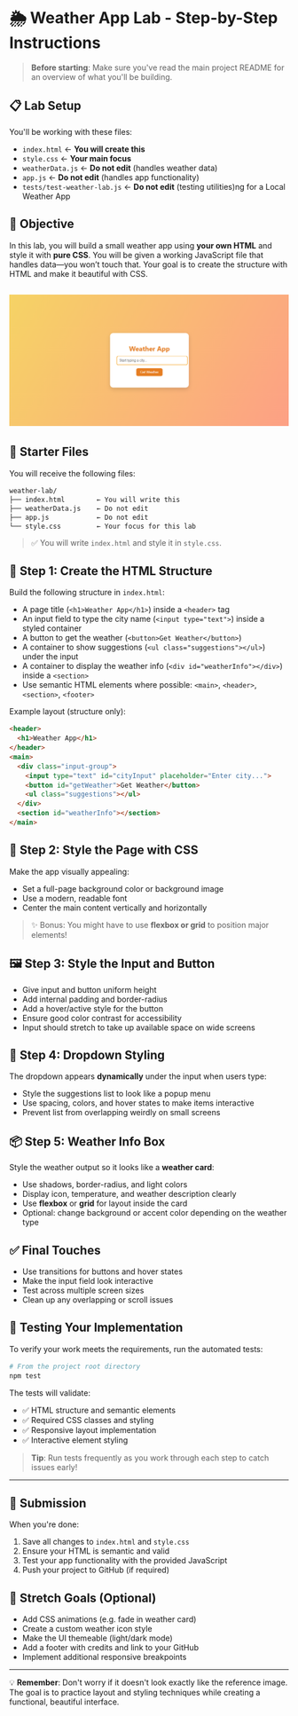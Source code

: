 # 🌦️ Weather App Lab - Step-by-Step Instructions

> **Before starting**: Make sure you've read the main project README for an overview of what you'll be building.

## 📋 Lab Setup

You'll be working with these files:
- `index.html` ← **You will create this**
- `style.css` ← **Your main focus**
- `weatherData.js` ← **Do not edit** (handles weather data)
- `app.js` ← **Do not edit** (handles app functionality)
- `tests/test-weather-lab.js` ← **Do not edit** (testing utilities)ng for a Local Weather App

## 🎯 Objective
In this lab, you will build a small weather app using **your own HTML** and style it with **pure CSS**. You will be given a working JavaScript file that handles data—you won’t touch that. Your goal is to create the structure with HTML and make it beautiful with CSS.

![Weather app home](./assets/Weatherapp_01.PNG)
---

## 📁 Starter Files
You will receive the following files:

```
weather-lab/
├── index.html        ← You will write this
├── weatherData.js    ← Do not edit
├── app.js            ← Do not edit
└── style.css         ← Your focus for this lab
```

> ✅ You will write `index.html` and style it in `style.css`.

## 🧱 Step 1: Create the HTML Structure

Build the following structure in `index.html`:

- A page title (`<h1>Weather App</h1>`) inside a `<header>` tag
- An input field to type the city name (`<input type="text">`) inside a styled container
- A button to get the weather (`<button>Get Weather</button>`)
- A container to show suggestions (`<ul class="suggestions"></ul>`) under the input
- A container to display the weather info (`<div id="weatherInfo"></div>`) inside a `<section>`
- Use semantic HTML elements where possible: `<main>`, `<header>`, `<section>`, `<footer>`

Example layout (structure only):
```html
<header>
  <h1>Weather App</h1>
</header>
<main>
  <div class="input-group">
    <input type="text" id="cityInput" placeholder="Enter city...">
    <button id="getWeather">Get Weather</button>
    <ul class="suggestions"></ul>
  </div>
  <section id="weatherInfo"></section>
</main>
```

## 🎨 Step 2: Style the Page with CSS

Make the app visually appealing:

- Set a full-page background color or background image
- Use a modern, readable font
- Center the main content vertically and horizontally

> ✨ Bonus: You might have to use **flexbox or grid** to position major elements!

## 🖼️ Step 3: Style the Input and Button

- Give input and button uniform height
- Add internal padding and border-radius
- Add a hover/active style for the button
- Ensure good color contrast for accessibility
- Input should stretch to take up available space on wide screens

## 📜 Step 4: Dropdown Styling

The dropdown appears **dynamically** under the input when users type:

- Style the suggestions list to look like a popup menu
- Use spacing, colors, and hover states to make items interactive
- Prevent list from overlapping weirdly on small screens

## 📦 Step 5: Weather Info Box

Style the weather output so it looks like a **weather card**:

- Use shadows, border-radius, and light colors
- Display icon, temperature, and weather description clearly
- Use **flexbox** or **grid** for layout inside the card
- Optional: change background or accent color depending on the weather type

## ✅ Final Touches

- Use transitions for buttons and hover states
- Make the input field look interactive
- Test across multiple screen sizes
- Clean up any overlapping or scroll issues

## 🧪 Testing Your Implementation

To verify your work meets the requirements, run the automated tests:

```bash
# From the project root directory
npm test
```

The tests will validate:
- ✅ HTML structure and semantic elements
- ✅ Required CSS classes and styling
- ✅ Responsive layout implementation
- ✅ Interactive element styling

> **Tip**: Run tests frequently as you work through each step to catch issues early!

---

## 🚀 Submission

When you're done:
1. Save all changes to `index.html` and `style.css`
2. Ensure your HTML is semantic and valid
3. Test your app functionality with the provided JavaScript
4. Push your project to GitHub (if required)

## 🌟 Stretch Goals (Optional)

- Add CSS animations (e.g. fade in weather card)
- Create a custom weather icon style
- Make the UI themeable (light/dark mode)
- Add a footer with credits and link to your GitHub
- Implement additional responsive breakpoints

---

💡 **Remember**: Don't worry if it doesn't look exactly like the reference image. The goal is to practice layout and styling techniques while creating a functional, beautiful interface.